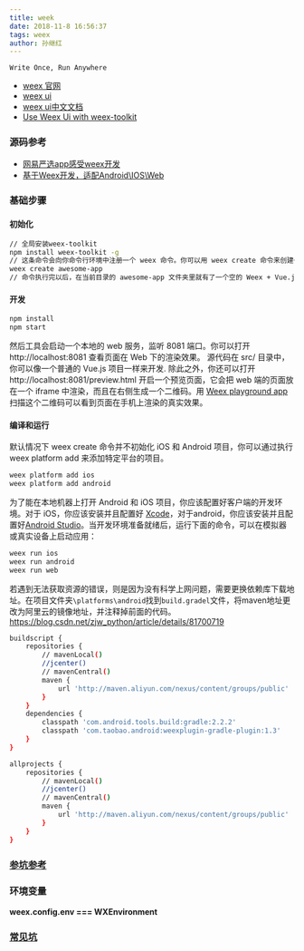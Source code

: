 ```yaml
---
title: week
date: 2018-11-8 16:56:37
tags: weex
author: 孙继红
---
```

`Write Once, Run Anywhere`

* [weex 官网](http://weex.incubator.apache.org/cn/guide/index.html)
* [weex ui](https://github.com/alibaba/weex-ui)
* [weex ui中文文档](https://alibaba.github.io/weex-ui/#/cn/packages/wxc-button/)
* [Use Weex Ui with weex-toolkit](https://alibaba.github.io/weex-ui/#/docs/with-weex-toolkit)


### 源码参考
* [网易严选app感受weex开发](https://github.com/zwwill/yanxuan-weex-demo?utm_source=wechat_session&utm_medium=social)
* [基于Weex开发，适配Android\IOS\Web](https://github.com/CarGuo/GSYGithubAppWeex)

### 基础步骤

#### 初始化
```bash
// 全局安装weex-toolkit
npm install weex-toolkit -g
// 这条命令会向你命令行环境中注册一个 weex 命令。你可以用 weex create 命令来创建一个空的模板项目：
weex create awesome-app
// 命令执行完以后，在当前目录的 awesome-app 文件夹里就有了一个空的 Weex + Vue.js 项目。
```
#### 开发
```bash
npm install
npm start
```
然后工具会启动一个本地的 web 服务，监听 8081 端口。你可以打开 http://localhost:8081 查看页面在 Web 下的渲染效果。 源代码在 src/ 目录中，你可以像一个普通的 Vue.js 项目一样来开发.
除此之外，你还可以打开 http://localhost:8081/preview.html 开启一个预览页面，它会把 web 端的页面放在一个 iframe 中渲染，而且在右侧生成一个二维码。用 [Weex playground app](http://weex.incubator.apache.org/cn/tools/playground.html) 扫描这个二维码可以看到页面在手机上渲染的真实效果。
#### 编译和运行
默认情况下 weex create 命令并不初始化 iOS 和 Android 项目，你可以通过执行 weex platform add 来添加特定平台的项目。
```bash
weex platform add ios
weex platform add android
```
为了能在本地机器上打开 Android 和 iOS 项目，你应该配置好客户端的开发环境。对于 iOS，你应该安装并且配置好 [Xcode](https://developer.apple.com/xcode/)，对于android，你应该安装并且配置好[Android Studio](https://developer.android.com/studio/index.html)。当开发环境准备就绪后，运行下面的命令，可以在模拟器或真实设备上启动应用：
```bash
weex run ios
weex run android
weex run web
```
若遇到无法获取资源的错误，则是因为没有科学上网问题，需要更换依赖库下载地址。在项目文件夹`\platforms\android`找到`build.gradel`文件，将maven地址更改为阿里云的镜像地址，并注释掉前面的代码。
https://blog.csdn.net/zjw_python/article/details/81700719
```bash
buildscript {
    repositories {
        // mavenLocal()
        //jcenter()
        // mavenCentral()
        maven {
            url 'http://maven.aliyun.com/nexus/content/groups/public'
        }
    }
    dependencies {
        classpath 'com.android.tools.build:gradle:2.2.2'
        classpath 'com.taobao.android:weexplugin-gradle-plugin:1.3'
    }
}

allprojects {
    repositories {
        // mavenLocal()
        //jcenter()
        // mavenCentral()
        maven {
            url 'http://maven.aliyun.com/nexus/content/groups/public'
        }
    }
}
```
### [参坑参考](https://www.jianshu.com/p/497f1a9ff33f)

### 环境变量
**weex.config.env === WXEnvironment**

### [常见坑](./weex_write.md)